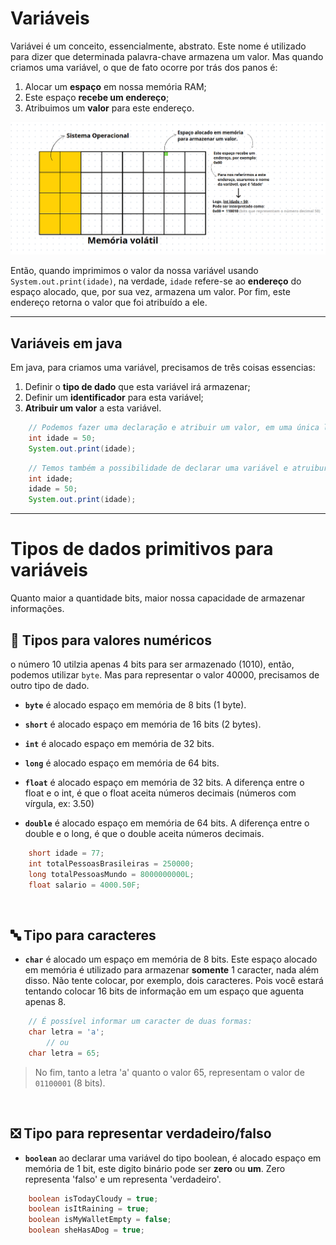 # Variáveis
Variávei é um conceito, essencialmente, abstrato. Este nome é utilizado para dizer que determinada palavra-chave armazena um valor. Mas quando criamos uma variável, o que de fato ocorre por trás dos panos é:
1. Alocar um **espaço** em nossa memória RAM;
2. Este espaço **recebe um endereço**;
3. Atribuimos um **valor** para este endereço.

![criacao-de-variavel](../../assets/images/como-funciona-uma-variavel.png)

Então, quando imprimimos o valor da nossa variável usando `System.out.print(idade)`, na verdade, `idade` refere-se ao **endereço** do espaço alocado, que, por sua vez, armazena um valor. Por fim, este endereço retorna o valor que foi atribuído a ele.

___

## Variáveis em java
Em java, para criamos uma variável, precisamos de três coisas essencias:
1. Definir o __tipo de dado__ que esta variável irá armazenar;
2. Definir um __identificador__ para esta variável; 
3. __Atribuir um valor__ a esta variável. 
```java
    // Podemos fazer uma declaração e atribuir um valor, em uma única linha. 
    int idade = 50; 
    System.out.print(idade);
```
```java
    // Temos também a possibilidade de declarar uma variável e atruibur um valor a ela futuramente.
    int idade; 
    idade = 50;
    System.out.print(idade);
```

___

# Tipos de dados primitivos para variáveis
Quanto maior a quantidade bits, maior nossa capacidade de armazenar informações.

## 🔢 Tipos para valores numéricos
o número 10 utilzia apenas 4 bits para ser armazenado (1010), então, podemos utilizar `byte`.
Mas para representar o valor 40000, precisamos de outro tipo de dado.
- __`byte`__ é alocado espaço em memória de 8 bits (1 byte).
- __`short`__ é alocado espaço em memória de 16 bits (2 bytes). 
- __`int`__ é alocado espaço em memória de 32 bits.
- __`long`__ é alocado espaço em memória de 64 bits. 

- __`float`__ é alocado espaço em memória de 32 bits. A diferença entre o float e o int, é que o float aceita números decimais (números com vírgula, ex: 3.50)
- __`double`__ é alocado espaço em memória de 64 bits. A diferença entre o double e o long, é que o double aceita números decimais.

```java
    short idade = 77;
    int totalPessoasBrasileiras = 250000;
    long totalPessoasMundo = 8000000000L;
    float salario = 4000.50F;
```

<br>

## 🔤 Tipo para caracteres 
- __`char`__ é alocado um espaço em memória de 8 bits. Este espaço alocado em memória é utilizado para armazenar __somente__ 1 caracter, nada além disso. Não tente colocar, por exemplo, dois caracteres. Pois você estará tentando colocar 16 bits de informação em um espaço que aguenta apenas 8.  
```java
    // É possível informar um caracter de duas formas:
    char letra = 'a';
        // ou
    char letra = 65; 
```
> No fim, tanto a letra 'a' quanto o valor 65, representam o valor de `01100001` (8 bits).

<br>

## ❎ Tipo para representar verdadeiro/falso 
- __`boolean`__ ao declarar uma variável do tipo boolean, é alocado espaço em memória de 1 bit, este digito binário pode ser __zero__ ou __um__. Zero representa 'falso' e um representa 'verdadeiro'.
```java
    boolean isTodayCloudy = true;
    boolean isItRaining = true;
    boolean isMyWalletEmpty = false; 
    boolean sheHasADog = true; 
```
